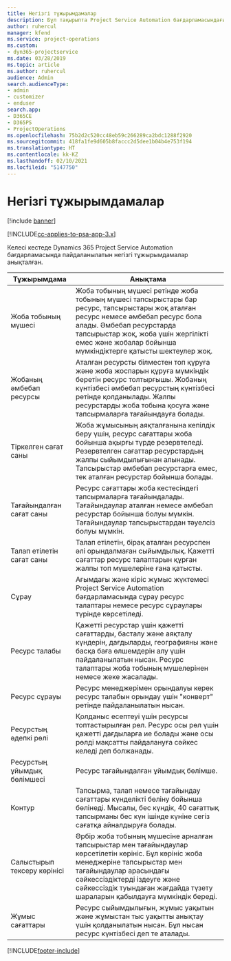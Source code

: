 ```yaml
---
title: Негізгі тұжырымдамалар
description: Бұл тақырыпта Project Service Automation бағдарламасындағы ресурстарды басқарудың негізгі тұжырымдамалары туралы ақпарат берілген.
author: ruhercul
manager: kfend
ms.service: project-operations
ms.custom:
- dyn365-projectservice
ms.date: 03/28/2019
ms.topic: article
ms.author: ruhercul
audience: Admin
search.audienceType:
- admin
- customizer
- enduser
search.app:
- D365CE
- D365PS
- ProjectOperations
ms.openlocfilehash: 75b2d2c520cc48eb59c266289ca2bdc1288f2920
ms.sourcegitcommit: 418fa1fe9d605b8faccc2d5dee1b04b4e753f194
ms.translationtype: HT
ms.contentlocale: kk-KZ
ms.lasthandoff: 02/10/2021
ms.locfileid: "5147750"
---
```

# <a name="key-concepts"></a>Негізгі тұжырымдамалар

[!include [banner](../includes/psa-now-project-operations.md)]

[!INCLUDE[cc-applies-to-psa-app-3.x](../includes/cc-applies-to-psa-app-3x.md)]

Келесі кестеде Dynamics 365 Project Service Automation бағдарламасында пайдаланылатын негізгі тұжырымдамалар анықталған.

| Тұжырымдама                    | Анықтама |
|----------------------------|------------|
| Жоба тобының мүшесі        | Жоба тобының мүшесі ретінде жоба тобының мүшесі тапсырыстары бар ресурс, тапсырыстары жоқ аталған ресурс немесе әмбебап ресурс бола алады. Әмбебап ресурстарда тапсырыстар жоқ, жоба үшін жергілікті емес және жобалар бойынша мүмкіндіктерге қатысты шектеулер жоқ. |
| Жобаның әмбебап ресурсы   | Аталған ресурсты білместен топ құруға және жоба жоспарын құруға мүмкіндік беретін ресурс толтырғышы. Жобаның күнтізбесі әмбебап ресурстың күнтізбесі ретінде қолданылады. Жалпы ресурстарды жоба тобына қосуға және тапсырмаларға тағайындауға болады. |
| Тіркелген сағат саны               | Жоба жұмысының аяқталғанына кепілдік беру үшін, ресурс сағаттары жоба бойынша ақырғы түрде резервтеледі. Резервтелген сағаттар ресурстардың жалпы сыйымдылығынан алынады. Тапсырыстар әмбебап ресурстарға емес, тек аталған ресурстар бойынша болады. |
| Тағайындалған сағат саны             | Ресурс сағаттары жоба кестесіндегі тапсырмаларға тағайындалады. Тағайындаулар аталған немесе әмбебап ресурстар бойынша болуы мүмкін. Тағайындаулар тапсырыстардан тәуелсіз болуы мүмкін. |
| Талап етілетін сағат саны             | Талап етілетін, бірақ аталған ресурспен әлі орындалмаған сыйымдылық. Қажетті сағаттар ресурс талаптарын құрған жалпы топ мүшелеріне ғана қатысты. |
| Сұрау                     | Ағымдағы және кіріс жұмыс жүктемесі Project Service Automation бағдарламасында сұрау ресурс талаптары немесе ресурс сұраулары түрінде көрсетіледі. |
| Ресурс талабы       | Қажетті ресурстар үшін қажетті сағаттарды, басталу және аяқталу күндерін, дағдыларды, географияны және басқа баға өлшемдерін алу үшін пайдаланылатын нысан. Ресурс талаптары жоба тобының мүшелерінен немесе жеке жасалады. |
| Ресурс сұрауы           | Ресурс менеджерімен орындалуы керек ресурс талабын орындау үшін "конверт" ретінде пайдаланылатын нысан. |
| Ресурстың әдепкі рөлі      | Қолданыс есептеуі үшін ресурсы топтастырылған рөл. Ресурс осы рөл үшін қажетті дағдыларға ие болады және осы рөлді мақсатты пайдалануға сәйкес келеді деп болжанады. |
| Ресурстың ұйымдық бөлімшесі | Ресурс тағайындалған ұйымдық бөлімше. |
| Контур                    | Тапсырма, талап немесе тағайындау сағаттары күнделікті бөліну бойынша бөлінеді. Мысалы, бес күндік, 40 сағаттық тапсырманы бес күн ішінде күніне сегіз сағатқа айналдыруға болады. |
| Салыстырып тексеру көрінісі        | Әрбір жоба тобының мүшесіне арналған тапсырыстар мен тағайындаулар көрсетілетін көрініс. Бұл көрініс жоба менеджеріне тапсырыстар мен тағайындаулар арасындағы сәйкессіздіктерді іздеуге және сәйкессіздік туындаған жағдайда түзету шараларын қабылдауға мүмкіндік береді. |
| Жұмыс сағаттары                 | Ресурс сыйымдылығын, жұмыс уақытын және жұмыстан тыс уақытты анықтау үшін қолданылатын нысан. Бұл нысан ресурс күнтізбесі деп те аталады. |


[!INCLUDE[footer-include](../includes/footer-banner.md)]
